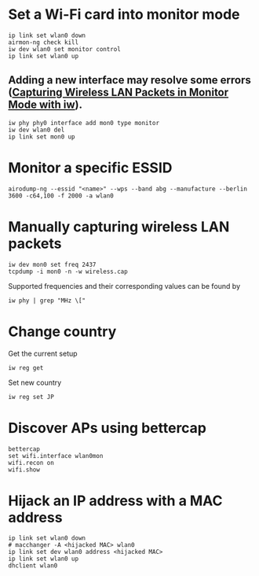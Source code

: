 # Set a Wi-Fi card into monitor mode
```console
ip link set wlan0 down
airmon-ng check kill
iw dev wlan0 set monitor control
ip link set wlan0 up
```

## Adding a new interface may resolve some errors ([Capturing Wireless LAN Packets in Monitor Mode with iw](https://sandilands.info/sgordon/capturing-wifi-in-monitor-mode-with-iw)).
```console
iw phy phy0 interface add mon0 type monitor
iw dev wlan0 del
ip link set mon0 up
```

# Monitor a specific ESSID
```console
airodump-ng --essid "<name>" --wps --band abg --manufacture --berlin 3600 -c64,100 -f 2000 -a wlan0
```

# Manually capturing wireless LAN packets
```console
iw dev mon0 set freq 2437
tcpdump -i mon0 -n -w wireless.cap
```
Supported frequencies and their corresponding values can be found by
```console
iw phy | grep "MHz \["
```

# Change country
Get the current setup
```console
iw reg get
```
Set new country
```console
iw reg set JP
```

# Discover APs using bettercap
```console
bettercap
set wifi.interface wlan0mon
wifi.recon on
wifi.show
```

# Hijack an IP address with a MAC address
```console
ip link set wlan0 down
# macchanger -A <hijacked MAC> wlan0
ip link set dev wlan0 address <hijacked MAC>
ip link set wlan0 up
dhclient wlan0
```

